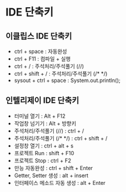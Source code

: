 # IDE 단축키
## 이클립스 IDE 단축키
- ctrl + space : 자동완성
- ctrl + F11 : 컴파일 + 실행
- ctrl + / : 주석처리/주석풀기 (//)
- ctrl + shift + / : 주석처리/주석풀기 (/* */)
- sysout + ctrl + space : System.out.println();

## 인텔리제이 IDE 단축키
- 터미널 열기 : Alt + F12
- 작업창 넘기기 : Alt + 방향키
- 주석처리/주석풀기 (//) : ctrl + / 
- 주석처리/주석풀기 (/* */) : ctrl + shift + /
- 설정창 열기 : ctrl + alt + s
- 프로젝트 Run : shift + F10
- 프로젝트 Stop : ctrl + F2
- 만능 자동완성 : ctrl + shift + Enter
- Getter, Setter 생성 : alt + insert
- 인터페이스 메소드 자동 생성 : alt + Enter